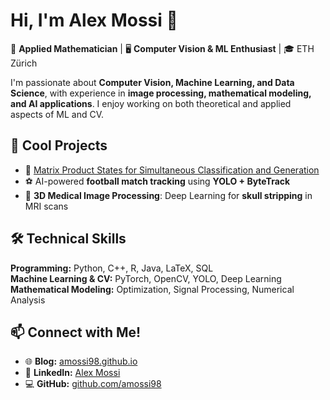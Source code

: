 # Hi, I'm Alex Mossi 👋

🔬 **Applied Mathematician** | 🖥️ **Computer Vision & ML Enthusiast** | 🎓 ETH Zürich

I'm passionate about **Computer Vision, Machine Learning, and Data Science**, with experience in **image processing, mathematical modeling, and AI applications**. I enjoy working on both theoretical and applied aspects of ML and CV.

## 🚀 Cool Projects
- 📝 [Matrix Product States for Simultaneous Classification and Generation](https://arxiv.org/abs/2406.17441)  
- ⚽ AI-powered **football match tracking** using **YOLO + ByteTrack**  
- 🔬 **3D Medical Image Processing**: Deep Learning for **skull stripping** in MRI scans  

## 🛠️ Technical Skills
**Programming:** Python, C++, R, Java, LaTeX, SQL  
**Machine Learning & CV:** PyTorch, OpenCV, YOLO, Deep Learning  
**Mathematical Modeling:** Optimization, Signal Processing, Numerical Analysis  

## 📫 Connect with Me!
- 🌐 **Blog:** [amossi98.github.io](https://amossi98.github.io)  
- 💼 **LinkedIn:** [Alex Mossi](https://ch.linkedin.com/in/alex-mossi-130734190)  
- 💻 **GitHub:** [github.com/amossi98](https://github.com/amossi98)
